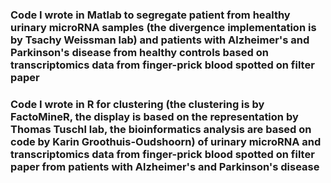 ### Code I wrote in Matlab to segregate patient from healthy urinary microRNA samples (the divergence implementation is by Tsachy Weissman lab) and patients with Alzheimer's and Parkinson's disease from healthy controls based on transcriptomics data from finger-prick blood spotted on filter paper
### Code I wrote in R for clustering (the clustering is by FactoMineR, the display is based on the representation by Thomas Tuschl lab, the bioinformatics analysis are based on code by Karin Groothuis-Oudshoorn) of urinary microRNA and transcriptomics data from finger-prick blood spotted on filter paper from patients with Alzheimer's and Parkinson's disease
